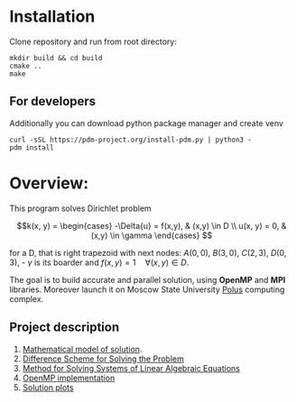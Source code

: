 # Installation

Clone repository and run from root directory:
```
mkdir build && cd build 
cmake ..
make
```

## For developers

Additionally you can download python package manager and create venv
```
curl -sSL https://pdm-project.org/install-pdm.py | python3 -
pdm install
```

# Overview:

This program solves Dirichlet problem
```math
k(x, y) = 
\begin{cases} 
-\Delta{u} = f(x,y), & (x,y) \in D \\ 
u(x, y) = 0, & (x,y) \in \gamma
\end{cases} 
```


for a D, that is right trapezoid with next nodes:
$A(0,0)$, $B(3,0)$, $C(2,3)$, $D(0,3)$, - $\gamma$ is its boarder and $f(x, y) = 1 \quad \forall (x,y) \in D$.

The goal is to build accurate and parallel solution, using **OpenMP** and 
**MPI** libraries. Moreover launch it on Moscow State University 
[Polus](http://hpc.cmc.msu.ru/polus) computing complex.


## Project description

1. [Mathematical model of solution](docs/math_model.md).
2. [Difference Scheme for Solving the Problem](docs/diff_schema.md)
3. [Method for Solving Systems of Linear Algebraic Equations](docs/math_model.md)
4. [OpenMP implementation](docs/omp.md)
5. [Solution plots](docs/sol_images.md)